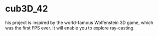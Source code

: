 # cub3D_42
his project is inspired by the world-famous Wolfenstein 3D game, which was the first FPS ever. It will enable you to explore ray-casting.
